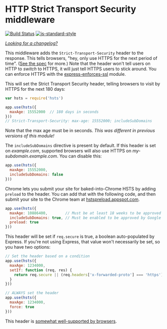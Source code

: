 HTTP Strict Transport Security middleware
========================================
[![Build Status](https://travis-ci.org/helmetjs/hsts.svg?branch=master)](https://travis-ci.org/helmetjs/hsts)
[![js-standard-style](https://img.shields.io/badge/code%20style-standard-brightgreen.svg)](http://standardjs.com/)

[_Looking for a changelog?_](https://github.com/helmetjs/helmet/blob/master/HISTORY.md)

This middleware adds the `Strict-Transport-Security` header to the response. This tells browsers, "hey, only use HTTPS for the next period of time". ([See the spec](http://tools.ietf.org/html/rfc6797) for more.) Note that the header won't tell users on HTTP to *switch* to HTTPS, it will just tell HTTPS users to stick around. You can enforce HTTPS with the [express-enforces-ssl](https://github.com/aredo/express-enforces-ssl) module.

This will set the Strict Transport Security header, telling browsers to visit by HTTPS for the next 180 days:

```javascript
var hsts = require('hsts')

app.use(hsts({
  maxAge: 15552000  // 180 days in seconds
}))
// Strict-Transport-Security: max-age: 15552000; includeSubDomains
```

Note that the max age must be in seconds. *This was different in previous versions of this module!*

The `includeSubDomains` directive is present by default. If this header is set on *example.com*, supported browsers will also use HTTPS on *my-subdomain.example.com*. You can disable this:

```javascript
app.use(hsts({
  maxAge: 15552000,
  includeSubDomains: false
}))
```

Chrome lets you submit your site for baked-into-Chrome HSTS by adding `preload` to the header. You can add that with the following code, and then submit your site to the Chrome team at [hstspreload.appspot.com](https://hstspreload.appspot.com/).

```javascript
app.use(hsts({
  maxAge: 10886400,        // Must be at least 18 weeks to be approved by Google
  includeSubDomains: true, // Must be enabled to be approved by Google
  preload: true
}))
```

This header will be set if `req.secure` is true, a boolean auto-populated by Express. If you're not using Express, that value won't necessarily be set, so you have two options:

```javascript
// Set the header based on a condition
app.use(hsts({
  maxAge: 1234000,
  setIf: function (req, res) {
    return req.secure || (req.headers['x-forwarded-proto'] === 'https')
  }
}))

// ALWAYS set the header
app.use(hsts({
  maxAge: 1234000,
  force: true
}))
```

This header is [somewhat well-supported by browsers](http://caniuse.com/#feat=stricttransportsecurity).
